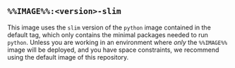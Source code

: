 ## `%%IMAGE%%:<version>-slim`

This image uses the `slim` version of the `python` image contained in the default tag, which only contains the minimal packages needed to run `python`. Unless you are working in an environment where _only_ the `%%IMAGE%%` image will be deployed, and you have space constraints, we recommend using the default image of this repository.